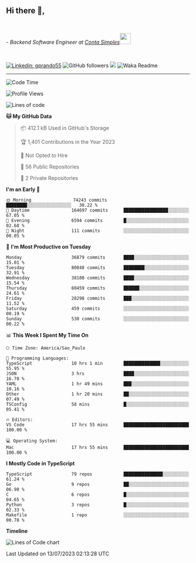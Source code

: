 <h2>Hi there  👋,</h2> </br>

<p><em>- Backend Software Engineer at <a href="https://contasimples.com">Conta Simples</a><img src="https://media.giphy.com/media/WUlplcMpOCEmTGBtBW/giphy.gif" width="30"> 
</em></p></br>


[![Linkedin: gprando55](https://img.shields.io/badge/-gprando55-blue?style=flat-square&logo=Linkedin&logoColor=white&link=https://www.linkedin.com/in/prandogabriel/)](https://www.linkedin.com/in/prandogabriel)
![GitHub followers](https://img.shields.io/github/followers/prandogabriel?label=Follow&style=social)
![](https://visitor-badge.glitch.me/badge?page_id=prandogabriel.prandogabriel)
![Waka Readme](https://github.com/prandogabriel/prandogabriel/workflows/Waka%20Readme/badge.svg)

---
<!--START_SECTION:waka-->
![Code Time](http://img.shields.io/badge/Code%20Time-2%2C493%20hrs%2020%20mins-blue)

![Profile Views](http://img.shields.io/badge/Profile%20Views-0-blue)

![Lines of code](https://img.shields.io/badge/From%20Hello%20World%20I%27ve%20Written-291.4%20million%20lines%20of%20code-blue)

**🐱 My GitHub Data** 

> 📦 412.1 kB Used in GitHub's Storage 
 > 
> 🏆 1,401 Contributions in the Year 2023
 > 
> 🚫 Not Opted to Hire
 > 
> 📜 56 Public Repositories 
 > 
> 🔑 2 Private Repositories 
 > 
**I'm an Early 🐤** 

```text
🌞 Morning                74243 commits       ████████░░░░░░░░░░░░░░░░░   30.22 % 
🌆 Daytime                164697 commits      █████████████████░░░░░░░░   67.05 % 
🌃 Evening                6594 commits        █░░░░░░░░░░░░░░░░░░░░░░░░   02.68 % 
🌙 Night                  111 commits         ░░░░░░░░░░░░░░░░░░░░░░░░░   00.05 % 
```
📅 **I'm Most Productive on Tuesday** 

```text
Monday                   36879 commits       ████░░░░░░░░░░░░░░░░░░░░░   15.01 % 
Tuesday                  80840 commits       ████████░░░░░░░░░░░░░░░░░   32.91 % 
Wednesday                38180 commits       ████░░░░░░░░░░░░░░░░░░░░░   15.54 % 
Thursday                 60459 commits       ██████░░░░░░░░░░░░░░░░░░░   24.61 % 
Friday                   28298 commits       ███░░░░░░░░░░░░░░░░░░░░░░   11.52 % 
Saturday                 459 commits         ░░░░░░░░░░░░░░░░░░░░░░░░░   00.19 % 
Sunday                   530 commits         ░░░░░░░░░░░░░░░░░░░░░░░░░   00.22 % 
```


📊 **This Week I Spent My Time On** 

```text
🕑︎ Time Zone: America/Sao_Paulo

💬 Programming Languages: 
TypeScript               10 hrs 1 min        ██████████████░░░░░░░░░░░   55.95 % 
JSON                     3 hrs               ████░░░░░░░░░░░░░░░░░░░░░   16.78 % 
YAML                     1 hr 49 mins        ███░░░░░░░░░░░░░░░░░░░░░░   10.16 % 
Other                    1 hr 20 mins        ██░░░░░░░░░░░░░░░░░░░░░░░   07.49 % 
TSConfig                 58 mins             █░░░░░░░░░░░░░░░░░░░░░░░░   05.41 % 

🔥 Editors: 
VS Code                  17 hrs 55 mins      █████████████████████████   100.00 % 

💻 Operating System: 
Mac                      17 hrs 55 mins      █████████████████████████   100.00 % 
```

**I Mostly Code in TypeScript** 

```text
TypeScript               79 repos            ███████████████░░░░░░░░░░   61.24 % 
Go                       9 repos             ██░░░░░░░░░░░░░░░░░░░░░░░   06.98 % 
C                        6 repos             █░░░░░░░░░░░░░░░░░░░░░░░░   04.65 % 
Python                   3 repos             █░░░░░░░░░░░░░░░░░░░░░░░░   02.33 % 
Makefile                 1 repo              ░░░░░░░░░░░░░░░░░░░░░░░░░   00.78 % 
```



**Timeline**

![Lines of Code chart](https://raw.githubusercontent.com/prandogabriel/prandogabriel/master/assets/bar_graph.png)


 Last Updated on 13/07/2023 02:13:28 UTC
<!--END_SECTION:waka-->
